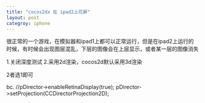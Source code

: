 ```yaml
---
title: "cocos2dx 在 ipad2上花屏"
layout: post
categroy: iphone
---
```


很正常的一个游戏，在模拟器和ipad1上都可以正常运行，但是在ipad2上运行的时候，有时候会出现图层混乱，下层的图像会在上层显示，或者某一层的图像消失


1.关闭深度测试
2.采用2d渲染，cocos2d默认采用3d渲染

2者选1即可

bc. 
//pDirector->enableRetinaDisplay(true);
  pDirector->setProjection(CCDirectorProjection2D);

